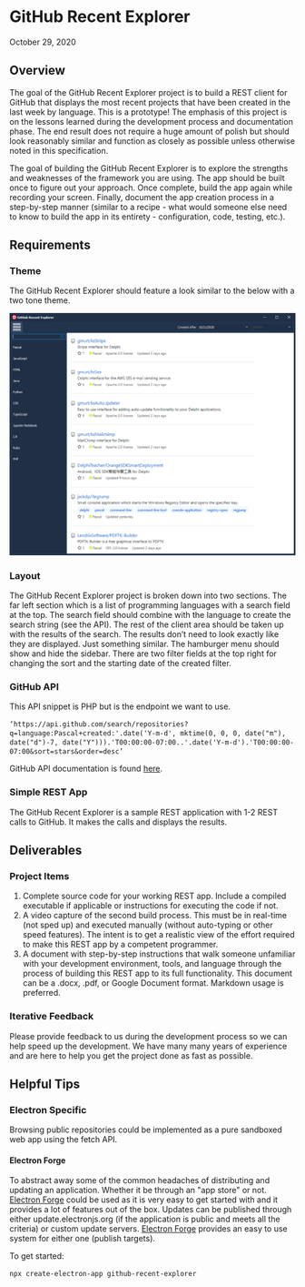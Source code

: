 # GitHub Recent Explorer
October 29, 2020

## Overview
The goal of the GitHub Recent Explorer project is to build a REST client for GitHub that displays the most recent projects that have been created in the last week by language. This is a prototype! The emphasis of this project is on the lessons learned during the development process and documentation phase. The end result does not require a huge amount of polish but should look reasonably similar and function as closely as possible unless otherwise noted in this specification.

The goal of building the GitHub Recent Explorer is to explore the strengths and weaknesses of the framework you are using. The app should be built once to figure out your approach.  Once complete, build the app again while recording your screen.  Finally, document the app creation process in a step-by-step manner (similar to a recipe - what would someone else need to know to build the app in its entirety - configuration, code, testing, etc.).

## Requirements
### Theme
The GitHub Recent Explorer should feature a look similar to the below with a two tone theme.

![](https://github.com/Embarcadero/ComparisonResearch/blob/main/github-recent-explorer/githubRecentExplorer.png)

### Layout
The GitHub Recent Explorer project is broken down into two sections. The far left section which is a list of programming languages with a search field at the top. The search field should combine with the language to create the search string (see the API). The rest of the client area should be taken up with the results of the search. The results don’t need to look exactly like they are displayed. Just something similar.
The hamburger menu should show and hide the sidebar. There are two filter fields at the top right for changing the sort and the starting date of the created filter.

### GitHub API
This API snippet is PHP but is the endpoint we want to use. 
```
‘https://api.github.com/search/repositories?q=language:Pascal+created:'.date('Y-m-d', mktime(0, 0, 0, date("m"), date("d")-7, date("Y"))).'T00:00:00-07:00..'.date('Y-m-d').'T00:00:00-07:00&sort=stars&order=desc’
```
GitHub API documentation is found [here](https://docs.github.com/en/free-pro-team@latest/rest/reference/search).

### Simple REST App
The GitHub Recent Explorer is a sample REST application with 1-2 REST calls to GitHub. It makes the calls and displays the results.


## Deliverables
### Project Items

1. Complete source code for your working REST app.  Include a compiled executable if applicable or instructions for executing the code if not.
2. A video capture of the second build process.  This must be in real-time (not sped up) and executed manually (without auto-typing or other speed features).  The intent is to get a realistic view of the effort required to make this REST app by a competent programmer.
3. A document with step-by-step instructions that walk someone unfamiliar with your development environment, tools, and language through the process of building this REST app to its full functionality.  This document can be a .docx, .pdf, or Google Document format.  Markdown usage is preferred.


### Iterative Feedback
Please provide feedback to us during the development process so we can help speed up the development. We have many many years of experience and are here to help you get the project done as fast as possible.

## Helpful Tips
### Electron Specific
Browsing public repositories could be implemented as a pure sandboxed web app using the fetch API.

#### Electron Forge

To abstract away some of the common headaches of distributing and updating an application. Whether it be through an "app store" or not.
[Electron Forge](https://www.electronforge.io) could be used as it is very easy to get started with and it provides a lot of features out of the box.
Updates can be published through either update.electronjs.org (if the application is public and meets all the criteria) or custom update servers.
[Electron Forge](https://www.electronforge.io) provides an easy to use system for either one (publish targets).

To get started:

```sh
npx create-electron-app github-recent-explorer
```
